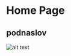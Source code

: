 # Home Page
## podnaslov

![alt text](http://www.nasa.gov/sites/default/files/thumbnails/image/sep_activeregionview_v01160_print.jpg)
